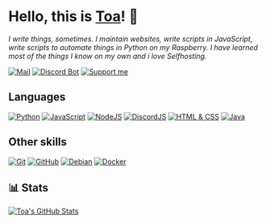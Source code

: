 # Hello, this is [Toa](https://toaaa.de)! 👋

*I write things, sometimes. I maintain websites, write scripts in JavaScript, write scripts to automate things in Python on my Raspberry.*
*I have learned most of the things I know on my own and i love Selfhosting.*


[![Mail](https://img.shields.io/badge/-Send%20a%20mail-6666ff?style=flat-square&logo=gmail&logoColor=white)](mailto:cloud.galaxycrow@gmail.com)
[![Discord Bot](https://img.shields.io/badge/-Discord%20Bot-5865F2?style=flat-square&logo=discord&logoColor=white)](https://bot.toaaa.de)
[![Support me](https://img.shields.io/badge/-Support%20me-f7df1e?style=flat-square&logo=buy-me-a-coffee&logoColor=black)](https://buymeacoffee.com/toaaa)

## Languages

[![Python](https://img.shields.io/badge/-Python-3366ff?style=flat-square&logo=python&logoColor=white)](https://github.com/search?q=user%3AToaaa+language%3APython&type=Repositories&l=Python&l=)
[![JavaScript](https://img.shields.io/badge/-JavaScript-f7df1e?style=flat-square&logo=javascript&logoColor=black)](https://github.com/search?q=user%3AToaaa+language%3AJavaScript&type=Repositories)
[![NodeJS](https://img.shields.io/badge/-NodeJS-339933?style=flat-square&logo=node.js&logoColor=white)](https://nodejs.org)
[![DiscordJS](https://img.shields.io/badge/-DiscordJS-5865F2?style=flat-square&logo=discord&logoColor=white)](https://discord.js.org/#/)
[![HTML & CSS](https://img.shields.io/badge/-HTML%20&%20CSS-e34f26?style=flat-square&logo=html5&logoColor=white)](https://github.com/search?q=user%3AToaaa+language%3AHTML&type=Repositories)
[![Java](https://img.shields.io/badge/-Java-4d4d4d?style=flat-square&logo=java&logoColor=red)](https://github.com/search?q=user%3AToaaa+language%3AJAVA&type=Repositories)

## Other skills

[![Git](https://img.shields.io/badge/-Git%20CLI-ffffff?style=flat-square&logo=git&logoColor=black)](https://git-scm.com/docs/gitcli)
[![GitHub](https://img.shields.io/badge/-GitHub-000000?style=flat-square&logo=github&logoColor=white)](https://github.com)
[![Debian](https://img.shields.io/badge/-Debian-a81d33?style=flat-square&logo=debian&logoColor=white)](https://www.debian.org)
[![Docker](https://img.shields.io/badge/-Docker-0db7ed?style=flat-square&logo=docker&logoColor=white)](https://www.docker.com)

## 📊 Stats

<a href="https://github.com/Toaaa/Toaaa">
  <img align="center" src="https://github-readme-stats.vercel.app/api?username=Toaaa&show_icons=true&line_height=27&count_private=true&theme=material-palenight" alt="Toa's GitHub Stats" />
</a>

<!--
<a href="https://github.com/Toaaa/Toaaa">
  <img align="center" src="https://github-readme-stats.vercel.app/api/top-langs/?username=Toaaa&langs_count=3&theme=material-palenight" alt="Toa's most used languages" />
</a>
-->
